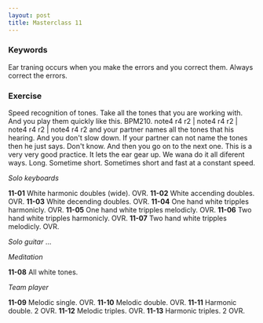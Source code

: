 ```yaml
---
layout: post
title: Masterclass 11
---
```


### Keywords

Ear traning occurs when you make the errors and you correct them. Always correct the errors.

### Exercise

Speed recognition of tones.
Take all the tones that you are working with. And you play them quickly like this. BPM210. note4 r4 r2 | note4 r4 r2 | note4 r4 r2 | note4 r4 r2 and your partner names all the tones that his hearing. And you don't slow down. If your partner can not name the tones then he just says. Don't know. And then you go on to the next one. This is a very very good practice. It lets the ear gear up. We wana do it all diferent ways. Long. Sometime short. Sometimes short and fast at a constant speed.

*Solo keyboards*

**11-01** White harmonic doubles (wide). OVR.
**11-02** White accending doubles. OVR.
**11-03** White decending doubles. OVR.
**11-04** One hand white tripples harmonicly. OVR.
**11-05** One hand white tripples melodicly. OVR.
**11-06** Two hand white tripples harmonicly. OVR.
**11-07** Two hand white tripples melodicly. OVR.

*Solo guitar*
...

*Meditation*

**11-08** All white tones.

*Team player*

**11-09** Melodic single. OVR.
**11-10** Melodic double. OVR.
**11-11** Harmonic double. 2 OVR.
**11-12** Melodic triples. OVR.
**11-13** Harmonic triples. 2 OVR.

